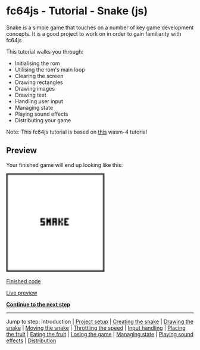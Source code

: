 # fc64js - Tutorial - Snake (js)

Snake is a simple game that touches on a number of key game development concepts. It is a good project to work on in order to gain familiarity with fc64js

This tutorial walks you through:

* Initialising the rom
* Utilising the rom's main loop
* Clearing the screen
* Drawing rectangles
* Drawing images
* Drawing text
* Handling user input
* Managing state
* Playing sound effects
* Distributing your game

Note: This fc64js tutorial is based on [this](https://wasm4.org/docs/tutorials/snake/goal/) wasm-4 tutorial

## Preview

Your finished game will end up looking like this:

<img src="images/0-preview.gif" width="264"/>

[Finished code](../../../rom/game/snake/)

[Live preview](https://theinvader360.github.io/fc64js/rom/game/snake/)

[**Continue to the next step**](01.md)

---

Jump to step: Introduction | [Project setup](01.md) | [Creating the snake](02.md) | [Drawing the snake](03.md) | [Moving the snake](04.md) | [Throttling the speed](05.md) | [Input handling](06.md) | [Placing the fruit](07.md) | [Eating the fruit](08.md) | [Losing the game](09.md) | [Managing state](10.md) | [Playing sound effects](11.md) | [Distribution](12.md)

